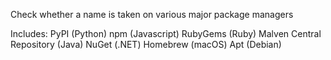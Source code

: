 Check whether a name is taken on various major package managers

Includes:
    PyPI (Python)
    npm (Javascript)
    RubyGems (Ruby)
    Malven Central Repository (Java)
    NuGet (.NET)
    Homebrew (macOS)
    Apt (Debian)
    

